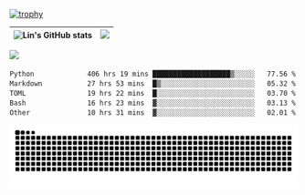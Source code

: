 [![trophy](https://github-profile-trophy.vercel.app/?username=ocss884&column=7)](https://github.com/ocss884)

| ![Lin's GitHub stats](https://github-readme-stats.vercel.app/api?username=ocss884&show_icons=true&hide_border=True&count_private=true) | ![](https://github-readme-streak-stats.herokuapp.com?user=ocss884&hide_border=true&date_format=M%20j%5B%2C%20Y%5D&ring=7EDDCF&fire=7EDDCF") |
| ------------------------------------------------------------ | ------------------------------------------------------------ |

![](https://komarev.com/ghpvc/?username=ocss884&color=brightgreen)

<!--START_SECTION:waka-->

```txt
Python             406 hrs 19 mins ███████████████████▒░░░░░   77.56 %
Markdown           27 hrs 53 mins  █▒░░░░░░░░░░░░░░░░░░░░░░░   05.32 %
TOML               19 hrs 22 mins  █░░░░░░░░░░░░░░░░░░░░░░░░   03.70 %
Bash               16 hrs 23 mins  ▓░░░░░░░░░░░░░░░░░░░░░░░░   03.13 %
Other              10 hrs 31 mins  ▓░░░░░░░░░░░░░░░░░░░░░░░░   02.01 %
```

<!--END_SECTION:waka-->

<p align="center">
   <img src="https://github.com/ocss884/ocss884/blob/output/github-snake.svg" alt="snake">
</p>
